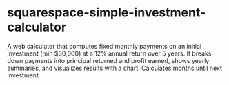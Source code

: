 # squarespace-simple-investment-calculator
A web calculator that computes fixed monthly payments on an initial investment (min $30,000) at a 12% annual return over 5 years. It breaks down payments into principal returned and profit earned, shows yearly summaries, and visualizes results with a chart. Calculates months until next investment.
